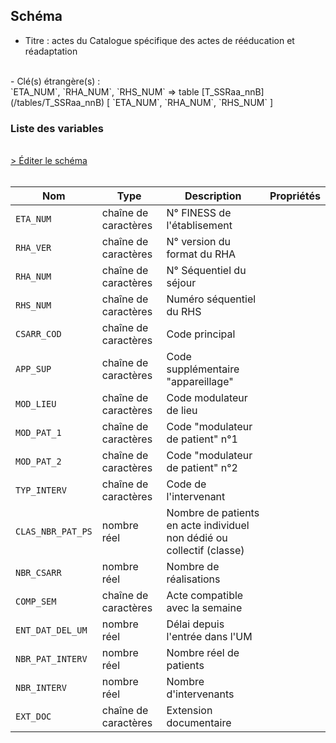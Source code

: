 ## Schéma

- Titre : actes du Catalogue spécifique des actes de rééducation et réadaptation
<br />
- Clé(s) étrangère(s) : <br />
`ETA_NUM`, `RHA_NUM`, `RHS_NUM` => table [T_SSRaa_nnB](/tables/T_SSRaa_nnB) [ `ETA_NUM`, `RHA_NUM`, `RHS_NUM` ]<br />

### Liste des variables
<br />
<div>
    <a href="https://gitlab.com/healthdatahub/schema-snds/edit/master/schemas/PMSI/PMSI%20SSR/T_SSRaa_nnCSARR.json"  
    arget="_blank" rel="noopener noreferrer">> Éditer le schéma</a>
    <OutboundLink />
</div>
<br />

Nom|Type|Description|Propriétés
-|-|-|-
`ETA_NUM`|chaîne de caractères|N° FINESS de l&#x27;établisement||
`RHA_VER`|chaîne de caractères|N° version du format du RHA||
`RHA_NUM`|chaîne de caractères|N° Séquentiel du séjour||
`RHS_NUM`|chaîne de caractères|Numéro séquentiel du RHS||
`CSARR_COD`|chaîne de caractères|Code principal||
`APP_SUP`|chaîne de caractères|Code supplémentaire &quot;appareillage&quot;||
`MOD_LIEU`|chaîne de caractères|Code modulateur de lieu||
`MOD_PAT_1`|chaîne de caractères|Code &quot;modulateur de patient&quot; n°1||
`MOD_PAT_2`|chaîne de caractères|Code &quot;modulateur de patient&quot; n°2||
`TYP_INTERV`|chaîne de caractères|Code de l&#x27;intervenant||
`CLAS_NBR_PAT_PS`|nombre réel|Nombre de patients en acte individuel non dédié ou collectif (classe)||
`NBR_CSARR`|nombre réel|Nombre de réalisations||
`COMP_SEM`|chaîne de caractères|Acte compatible avec  la semaine||
`ENT_DAT_DEL_UM`|nombre réel|Délai depuis l&#x27;entrée dans l&#x27;UM||
`NBR_PAT_INTERV`|nombre réel|Nombre réel de patients||
`NBR_INTERV`|nombre réel|Nombre d&#x27;intervenants||
`EXT_DOC`|chaîne de caractères|Extension documentaire||

